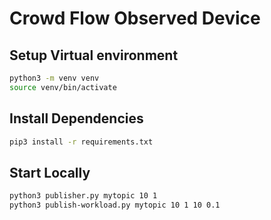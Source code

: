 # Crowd Flow Observed Device

## Setup Virtual environment

```bash
python3 -m venv venv
source venv/bin/activate
```

## Install Dependencies

```bash
pip3 install -r requirements.txt
```

## Start Locally

```bash
python3 publisher.py mytopic 10 1
python3 publish-workload.py mytopic 10 1 10 0.1
```
